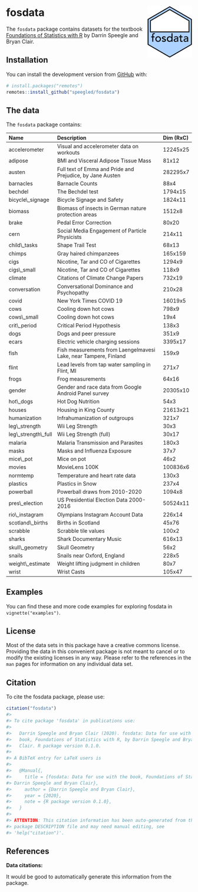 
<!-- README.md is generated from README.Rmd. Please edit that file -->

# fosdata <a href='https://github.com/speegled/fosdata'><img src='man/figures/fosdata.png' align="right" height="138.5" /></a>

<!-- badges: start -->
<!-- badges: end -->

The `fosdata` package contains datasets for the textbook [Foundations of
Statistics with R](https://mathstat.slu.edu/~speegle/_book/) by Darrin
Speegle and Bryan Clair.

## Installation

<!--You can install the released version of fosdata from [CRAN](https://CRAN.R-project.org) with:
``` r
install.packages("fosdata")
```
-->

You can install the development version from
[GitHub](https://github.com/) with:

``` r
# install.packages("remotes")
remotes::install_github("speegled/fosdata")
```

## The data

The `fosdata` package contains:

<table>
<thead>
<tr>
<th style="text-align:left;">
Name
</th>
<th style="text-align:left;">
Description
</th>
<th style="text-align:left;">
Dim (RxC)
</th>
</tr>
</thead>
<tbody>
<tr>
<td style="text-align:left;">
accelerometer
</td>
<td style="text-align:left;">
Visual and accelerometer data on workouts
</td>
<td style="text-align:left;">
12245x25
</td>
</tr>
<tr>
<td style="text-align:left;">
adipose
</td>
<td style="text-align:left;">
BMI and Visceral Adipose Tissue Mass
</td>
<td style="text-align:left;">
81x12
</td>
</tr>
<tr>
<td style="text-align:left;">
austen
</td>
<td style="text-align:left;">
Full text of Emma and Pride and Prejudice, by Jane Austen
</td>
<td style="text-align:left;">
282295x7
</td>
</tr>
<tr>
<td style="text-align:left;">
barnacles
</td>
<td style="text-align:left;">
Barnacle Counts
</td>
<td style="text-align:left;">
88x4
</td>
</tr>
<tr>
<td style="text-align:left;">
bechdel
</td>
<td style="text-align:left;">
The Bechdel test
</td>
<td style="text-align:left;">
1794x15
</td>
</tr>
<tr>
<td style="text-align:left;">
bicycle\_signage
</td>
<td style="text-align:left;">
Bicycle Signage and Safety
</td>
<td style="text-align:left;">
1824x11
</td>
</tr>
<tr>
<td style="text-align:left;">
biomass
</td>
<td style="text-align:left;">
Biomass of insects in German nature protection areas
</td>
<td style="text-align:left;">
1512x8
</td>
</tr>
<tr>
<td style="text-align:left;">
brake
</td>
<td style="text-align:left;">
Pedal Error Correction
</td>
<td style="text-align:left;">
80x20
</td>
</tr>
<tr>
<td style="text-align:left;">
cern
</td>
<td style="text-align:left;">
Social Media Engagement of Particle Physicists
</td>
<td style="text-align:left;">
214x11
</td>
</tr>
<tr>
<td style="text-align:left;">
child\_tasks
</td>
<td style="text-align:left;">
Shape Trail Test
</td>
<td style="text-align:left;">
68x13
</td>
</tr>
<tr>
<td style="text-align:left;">
chimps
</td>
<td style="text-align:left;">
Gray haired chimpanzees
</td>
<td style="text-align:left;">
165x159
</td>
</tr>
<tr>
<td style="text-align:left;">
cigs
</td>
<td style="text-align:left;">
Nicotine, Tar and CO of Cigarettes
</td>
<td style="text-align:left;">
1294x9
</td>
</tr>
<tr>
<td style="text-align:left;">
cigs\_small
</td>
<td style="text-align:left;">
Nicotine, Tar and CO of Cigarettes
</td>
<td style="text-align:left;">
118x9
</td>
</tr>
<tr>
<td style="text-align:left;">
climate
</td>
<td style="text-align:left;">
Citations of Climate Change Papers
</td>
<td style="text-align:left;">
732x19
</td>
</tr>
<tr>
<td style="text-align:left;">
conversation
</td>
<td style="text-align:left;">
Conversational Dominance and Psychopathy
</td>
<td style="text-align:left;">
210x28
</td>
</tr>
<tr>
<td style="text-align:left;">
covid
</td>
<td style="text-align:left;">
New York Times COVID 19
</td>
<td style="text-align:left;">
16019x5
</td>
</tr>
<tr>
<td style="text-align:left;">
cows
</td>
<td style="text-align:left;">
Cooling down hot cows
</td>
<td style="text-align:left;">
798x9
</td>
</tr>
<tr>
<td style="text-align:left;">
cows\_small
</td>
<td style="text-align:left;">
Cooling down hot cows
</td>
<td style="text-align:left;">
19x4
</td>
</tr>
<tr>
<td style="text-align:left;">
crit\_period
</td>
<td style="text-align:left;">
Critical Period Hypothesis
</td>
<td style="text-align:left;">
138x3
</td>
</tr>
<tr>
<td style="text-align:left;">
dogs
</td>
<td style="text-align:left;">
Dogs and peer pressure
</td>
<td style="text-align:left;">
351x9
</td>
</tr>
<tr>
<td style="text-align:left;">
ecars
</td>
<td style="text-align:left;">
Electric vehicle charging sessions
</td>
<td style="text-align:left;">
3395x17
</td>
</tr>
<tr>
<td style="text-align:left;">
fish
</td>
<td style="text-align:left;">
Fish measurements from Laengelmavesi Lake, near Tampere, Finland
</td>
<td style="text-align:left;">
159x9
</td>
</tr>
<tr>
<td style="text-align:left;">
flint
</td>
<td style="text-align:left;">
Lead levels from tap water sampling in Flint, MI
</td>
<td style="text-align:left;">
271x7
</td>
</tr>
<tr>
<td style="text-align:left;">
frogs
</td>
<td style="text-align:left;">
Frog measurements
</td>
<td style="text-align:left;">
64x16
</td>
</tr>
<tr>
<td style="text-align:left;">
gender
</td>
<td style="text-align:left;">
Gender and race data from Google Android Panel survey
</td>
<td style="text-align:left;">
20305x10
</td>
</tr>
<tr>
<td style="text-align:left;">
hot\_dogs
</td>
<td style="text-align:left;">
Hot Dog Nutrition
</td>
<td style="text-align:left;">
54x3
</td>
</tr>
<tr>
<td style="text-align:left;">
houses
</td>
<td style="text-align:left;">
Housing in King County
</td>
<td style="text-align:left;">
21613x21
</td>
</tr>
<tr>
<td style="text-align:left;">
humanization
</td>
<td style="text-align:left;">
Infrahumanization of outgroups
</td>
<td style="text-align:left;">
321x7
</td>
</tr>
<tr>
<td style="text-align:left;">
leg\_strength
</td>
<td style="text-align:left;">
Wii Leg Strength
</td>
<td style="text-align:left;">
30x3
</td>
</tr>
<tr>
<td style="text-align:left;">
leg\_strength\_full
</td>
<td style="text-align:left;">
Wii Leg Strength (full)
</td>
<td style="text-align:left;">
30x17
</td>
</tr>
<tr>
<td style="text-align:left;">
malaria
</td>
<td style="text-align:left;">
Malaria Transmission and Parasites
</td>
<td style="text-align:left;">
180x3
</td>
</tr>
<tr>
<td style="text-align:left;">
masks
</td>
<td style="text-align:left;">
Masks and Influenza Exposure
</td>
<td style="text-align:left;">
37x7
</td>
</tr>
<tr>
<td style="text-align:left;">
mice\_pot
</td>
<td style="text-align:left;">
Mice on pot
</td>
<td style="text-align:left;">
46x2
</td>
</tr>
<tr>
<td style="text-align:left;">
movies
</td>
<td style="text-align:left;">
MovieLens 100K
</td>
<td style="text-align:left;">
100836x6
</td>
</tr>
<tr>
<td style="text-align:left;">
normtemp
</td>
<td style="text-align:left;">
Temperature and heart rate data
</td>
<td style="text-align:left;">
130x3
</td>
</tr>
<tr>
<td style="text-align:left;">
plastics
</td>
<td style="text-align:left;">
Plastics in Snow
</td>
<td style="text-align:left;">
237x4
</td>
</tr>
<tr>
<td style="text-align:left;">
powerball
</td>
<td style="text-align:left;">
Powerball draws from 2010-2020
</td>
<td style="text-align:left;">
1094x8
</td>
</tr>
<tr>
<td style="text-align:left;">
pres\_election
</td>
<td style="text-align:left;">
US Presidential Election Data 2000-2016
</td>
<td style="text-align:left;">
50524x11
</td>
</tr>
<tr>
<td style="text-align:left;">
rio\_instagram
</td>
<td style="text-align:left;">
Olympians Instagram Account Data
</td>
<td style="text-align:left;">
226x14
</td>
</tr>
<tr>
<td style="text-align:left;">
scotland\_births
</td>
<td style="text-align:left;">
Births in Scotland
</td>
<td style="text-align:left;">
45x76
</td>
</tr>
<tr>
<td style="text-align:left;">
scrabble
</td>
<td style="text-align:left;">
Scrabble tile values
</td>
<td style="text-align:left;">
100x2
</td>
</tr>
<tr>
<td style="text-align:left;">
sharks
</td>
<td style="text-align:left;">
Shark Documentary Music
</td>
<td style="text-align:left;">
616x13
</td>
</tr>
<tr>
<td style="text-align:left;">
skull\_geometry
</td>
<td style="text-align:left;">
Skull Geometry
</td>
<td style="text-align:left;">
56x2
</td>
</tr>
<tr>
<td style="text-align:left;">
snails
</td>
<td style="text-align:left;">
Snails near Oxford, England
</td>
<td style="text-align:left;">
228x5
</td>
</tr>
<tr>
<td style="text-align:left;">
weight\_estimate
</td>
<td style="text-align:left;">
Weight lifting judgment in children
</td>
<td style="text-align:left;">
80x7
</td>
</tr>
<tr>
<td style="text-align:left;">
wrist
</td>
<td style="text-align:left;">
Wrist Casts
</td>
<td style="text-align:left;">
105x47
</td>
</tr>
</tbody>
</table>

## Examples

You can find these and more code examples for exploring fosdata in
`vignette("examples")`.

## License

Most of the data sets in this package have a creative commons license.
Providing the data in this convenient package is not meant to cancel or
to modify the existing licenses in any way. Please refer to the
references in the `man` pages for information on any individual data
set.

## Citation

To cite the fosdata package, please use:

``` r
citation("fosdata")
#> 
#> To cite package 'fosdata' in publications use:
#> 
#>   Darrin Speegle and Bryan Clair (2020). fosdata: Data for use with the
#>   book, Foundations of Statistics with R, by Darrin Speegle and Bryan
#>   Clair. R package version 0.1.0.
#> 
#> A BibTeX entry for LaTeX users is
#> 
#>   @Manual{,
#>     title = {fosdata: Data for use with the book, Foundations of Statistics with R, by
#> Darrin Speegle and Bryan Clair},
#>     author = {Darrin Speegle and Bryan Clair},
#>     year = {2020},
#>     note = {R package version 0.1.0},
#>   }
#> 
#> ATTENTION: This citation information has been auto-generated from the
#> package DESCRIPTION file and may need manual editing, see
#> 'help("citation")'.
```

## References

**Data citations:**

It would be good to automatically generate this information from the
package.

<!---
This code gets close:
thefile <- help(chimps,package="fosdata")
parsedfile <- parse_Rd(thefile$path)
Rd2latex(parsedfile)

Maybe I can adapt Rd2list on this page:
https://stackoverflow.com/questions/8918753/r-help-page-as-object

-->
